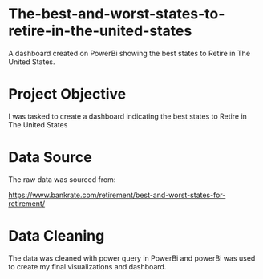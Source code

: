 # The-best-and-worst-states-to-retire-in-the-united-states
A dashboard created on PowerBi showing the best states to Retire in The United States.

# Project Objective

I was tasked to create a dashboard indicating the best states to Retire in The United States


# Data Source

The raw data was sourced from:

https://www.bankrate.com/retirement/best-and-worst-states-for-retirement/

# Data Cleaning


The data was cleaned with power query in PowerBi and powerBi was used to create my final visualizations and dashboard.
